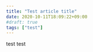 ```yaml
---
title: "Test article title"
date: 2020-10-11T18:09:22+09:00
#draft: true
tags: ["test"]
---
```


test test

